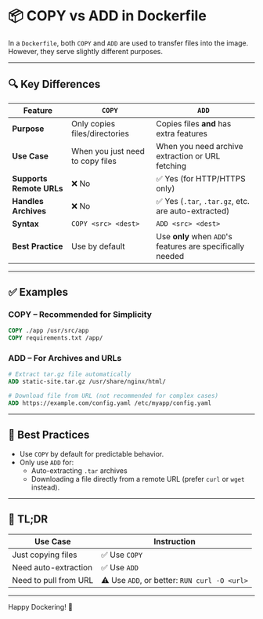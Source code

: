 
# 📦 COPY vs ADD in Dockerfile

In a `Dockerfile`, both `COPY` and `ADD` are used to transfer files into the image. However, they serve slightly different purposes.

---

## 🔍 Key Differences

| Feature                  | `COPY`                                            | `ADD`                                                                   |
|--------------------------|--------------------------------------------------|-------------------------------------------------------------------------|
| **Purpose**              | Only copies files/directories                    | Copies files **and** has extra features                                 |
| **Use Case**             | When you just need to copy files                 | When you need archive extraction or URL fetching                        |
| **Supports Remote URLs** | ❌ No                                             | ✅ Yes (for HTTP/HTTPS only)                                            |
| **Handles Archives**     | ❌ No                                             | ✅ Yes (`.tar`, `.tar.gz`, etc. are auto-extracted)                     |
| **Syntax**               | `COPY <src> <dest>`                              | `ADD <src> <dest>`                                                      |
| **Best Practice**        | Use by default                                   | Use **only** when `ADD`'s features are specifically needed              |

---

## ✅ Examples

### COPY – Recommended for Simplicity

```Dockerfile
COPY ./app /usr/src/app
COPY requirements.txt /app/
```

### ADD – For Archives and URLs

```Dockerfile
# Extract tar.gz file automatically
ADD static-site.tar.gz /usr/share/nginx/html/

# Download file from URL (not recommended for complex cases)
ADD https://example.com/config.yaml /etc/myapp/config.yaml
```

---

## 📌 Best Practices

- Use `COPY` by default for predictable behavior.
- Only use `ADD` for:
  - Auto-extracting `.tar` archives
  - Downloading a file directly from a remote URL (prefer `curl` or `wget` instead).

---

## 🧠 TL;DR

| Use Case                | Instruction |
|-------------------------|-------------|
| Just copying files      | ✅ Use `COPY` |
| Need auto-extraction    | ✅ Use `ADD`  |
| Need to pull from URL   | ⚠️ Use `ADD`, or better: `RUN curl -O <url>` |

---

Happy Dockering! 🐳
